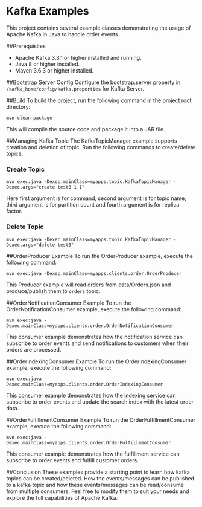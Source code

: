 # Kafka Examples

This project contains several example classes demonstrating the usage of Apache Kafka in Java to handle order events.

##Prerequisites
- Apache Kafka 3.3.1 or higher installed and running.
- Java 8 or higher installed.
- Maven 3.6.3 or higher installed.

##Bootstrap Server Config
Configure the bootstrap.server property in ```/kafka_home/config/kafka.properties``` for Kafka Server. 


##Build
To build the project, run the following command in the project root directory:

```mvn clean package```

This will compile the source code and package it into a JAR file.

##Managing Kafka Topic
The KafkaTopicManager example supports creation and deletion of topic. Run the following commands to create/delete topics.

### Create Topic
```mvn exec:java -Dexec.mainClass=myapps.topic.KafkaTopicManager -Dexec.args="create test0 1 1"```

Here first argument is for command, second argument is for topic name, third argument is for partition count and fourth argument is for replica factor.

### Delete Topic
```mvn exec:java -Dexec.mainClass=myapps.topic.KafkaTopicManager -Dexec.args="delete test0"```

##OrderProducer Example
To run the OrderProducer example, execute the following command:

```mvn exec:java -Dexec.mainClass=myapps.clients.order.OrderProducer```

This Producer example will read orders from data/Orders.json and produce/publish them to ```orders``` topic.

##OrderNotificationConsumer Example
To run the OrderNotificationConsumer example, execute the following command:

```mvn exec:java -Dexec.mainClass=myapps.clients.order.OrderNotificationConsumer```

This consumer example demonstrates how the notification service can subscribe to order events and send notifications to customers when their orders are processed.

##OrderIndexingConsumer Example
To run the OrderIndexingConsumer example, execute the following command:

```mvn exec:java -Dexec.mainClass=myapps.clients.order.OrderIndexingConsumer```

This consumer example demonstrates how the indexing service can subscribe to order events and update the search index with the latest order data.

##OrderFulfillmentConsumer Example
To run the OrderFulfillmentConsumer example, execute the following command:

```mvn exec:java -Dexec.mainClass=myapps.clients.order.OrderFulfillmentConsumer```

This consumer example demonstrates how the fulfillment service can subscribe to order events and fulfill customer orders.

##Conclusion
These examples provide a starting point to learn how kafka topics can be created/deleted. How the events/messages can be published to a kafka topic and how these events/messages can be read/consume from multiple consumers. Feel free to modify them to suit your needs and explore the full capabilities of Apache Kafka.